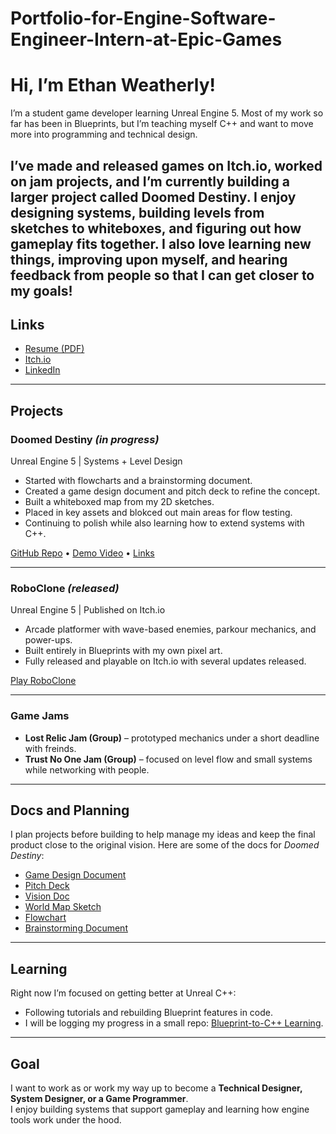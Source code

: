 # Portfolio-for-Engine-Software-Engineer-Intern-at-Epic-Games

# Hi, I’m Ethan Weatherly!

I’m a student game developer learning Unreal Engine 5. Most of my work so far has been in Blueprints, but I’m teaching myself C++ and want to move more into programming and technical design.  

I’ve made and released games on Itch.io, worked on jam projects, and I’m currently building a larger project called **Doomed Destiny**. I enjoy designing systems, building levels from sketches to whiteboxes, and figuring out how gameplay fits together. I also love learning new things, improving upon myself, and hearing feedback from people so that I can get closer to my goals!
---

## Links
- [Resume (PDF)](your-link-here) 
- [Itch.io](https://nitronic-games.itch.io/)
- [LinkedIn](https://www.linkedin.com/in/ethan-weatherly-46192228a/)

---

## Projects

### Doomed Destiny *(in progress)*
Unreal Engine 5 | Systems + Level Design  

- Started with flowcharts and a brainstorming document.
- Created a game design document and pitch deck to refine the concept.  
- Built a whiteboxed map from my 2D sketches.
- Placed in key assets and blokced out main areas for flow testing.
- Continuing to polish while also learning how to extend systems with C++.

[GitHub Repo](your-link) • [Demo Video](your-link) • [Links](https://docs.google.com/document/d/198YT4rlBzRcgm3pHrqV77kXPFInvWR1p210KoxUr2YU/edit?usp=sharing)

---

### RoboClone *(released)*
Unreal Engine 5 | Published on Itch.io  

- Arcade platformer with wave-based enemies, parkour mechanics, and power-ups.  
- Built entirely in Blueprints with my own pixel art.  
- Fully released and playable on Itch.io with several updates released. 

[Play RoboClone](https://nitronic-games.itch.io/roboclone)

---

### Game Jams
- **Lost Relic Jam (Group)** – prototyped mechanics under a short deadline with freinds.  
- **Trust No One Jam (Group)** – focused on level flow and small systems while networking with people.  

---

## Docs and Planning
I plan projects before building to help manage my ideas and keep the final product close to the original vision. 
Here are some of the docs for *Doomed Destiny*:  
- [Game Design Document](your-link)
- [Pitch Deck](https://docs.google.com/presentation/d/1d6ztp96R-0NF5GgYzH7n6gnjAHalp01L/edit?usp=sharing&ouid=104468524659219012433&rtpof=true&sd=true)
- [Vision Doc](https://docs.google.com/document/d/1xFN1H4TUyV43KtACMq4pGIH4pIAYSRycjcr280qoztI/edit?usp=sharing)
- [World Map Sketch](https://docs.google.com/drawings/d/1_ePIIGdtvzJQj8ulc0g2JywTBmlqEclTVr27kYZum9s/edit?usp=sharing)
- [Flowchart](https://docs.google.com/drawings/d/1ZudKHiov6fbrtpMxWOxFNU_s0dUFT9p9qhgJ0gsv9ps/edit?usp=sharing)
- [Brainstorming Document](https://docs.google.com/document/d/1BZDqHK1wWTNWPmMMcgeBWDjKcua9Uo3uYYK1Uvi-xKM/edit?usp=sharing)

---

## Learning
Right now I’m focused on getting better at Unreal C++:  
- Following tutorials and rebuilding Blueprint features in code.  
- I will be logging my progress in a small repo: [Blueprint-to-C++ Learning](your-link).  

---

## Goal
I want to work as or work my way up to become a **Technical Designer, System Designer, or a Game Programmer**.  
I enjoy building systems that support gameplay and learning how engine tools work under the hood.
